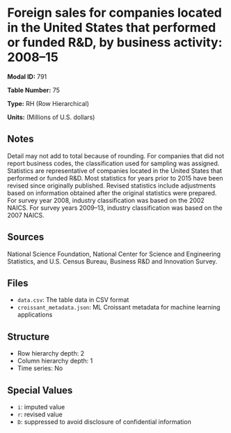 # Foreign sales for companies located in the United States that performed or funded R&D, by business activity: 2008–15

**Modal ID:** 791

**Table Number:** 75

**Type:** RH (Row Hierarchical)

**Units:** (Millions of U.S. dollars)

## Notes

Detail may not add to total because of rounding. For companies that did not report business codes, the classification used for sampling was assigned. Statistics are representative of companies located in the United States that performed or funded R&D. Most statistics for years prior to 2015 have been revised since originally published. Revised statistics include adjustments based on information obtained after the original statistics were prepared. For survey year 2008, industry classification was based on the 2002 NAICS. For survey years 2009–13, industry classification was based on the 2007 NAICS.

## Sources

National Science Foundation, National Center for Science and Engineering Statistics, and U.S. Census Bureau, Business R&D and Innovation Survey.

## Files

- `data.csv`: The table data in CSV format
- `croissant_metadata.json`: ML Croissant metadata for machine learning applications

## Structure

- Row hierarchy depth: 2
- Column hierarchy depth: 1
- Time series: No

## Special Values

- `i`: imputed value
- `r`: revised value
- `D`: suppressed to avoid disclosure of confidential information
